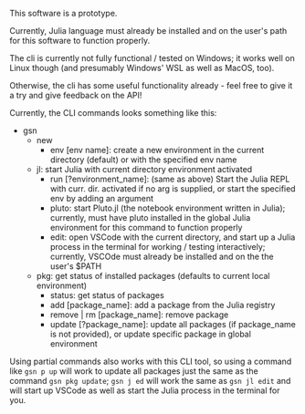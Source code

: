 This software is a prototype.

Currently, Julia language must already be installed and on the user's path for this software to function properly.

The cli is currently not fully functional / tested on Windows; it works well on Linux though (and presumably Windows' WSL as well as MacOS, too).


Otherwise, the cli has some useful functionality already - feel free to give it a try and give feedback on the API!

Currently, the CLI commands looks something like this:
- gsn
  - new
    - env [env name]: create a new environment in the current directory (default) or with the specified env name
  - jl: start Julia with current directory environment activated
    - run [?environment_name]: (same as above) Start the Julia REPL with curr. dir. activated if no arg is supplied, or start the specified env by adding an argument
    - pluto: start Pluto.jl (the notebook environment written in Julia); currently, must have pluto installed in the global Julia environment for this command to function properly
    - edit: open VSCode with the current directory, and start up a Julia process in the terminal for working / testing interactively; currently, VSCOde must already be installed and on the the user's $PATH
  - pkg: get status of installed packages (defaults to current local environment)
	- status: get status of packages
	- add [package_name]: add a package from the Julia registry
	- remove | rm [package_name]: remove package
	- update [?package_name]: update all packages (if package_name is not provided), or update specific package in global environment

Using partial commands also works with this CLI tool, so using a command like `gsn p up` will work to update all packages just the same as the command `gsn pkg update`; `gsn j ed` will work the same as `gsn jl edit` and will start up VSCode as well as start the Julia process in the terminal for you.
